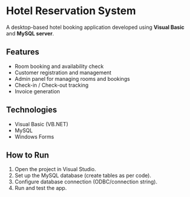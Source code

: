# Hotel Reservation System

A desktop-based hotel booking application developed using **Visual Basic** and **MySQL server**.

## Features
- Room booking and availability check
- Customer registration and management
- Admin panel for managing rooms and bookings
- Check-in / Check-out tracking
- Invoice generation

## Technologies
- Visual Basic (VB.NET)
- MySQL
- Windows Forms

## How to Run
1. Open the project in Visual Studio.
2. Set up the MySQL database (create tables as per code).
3. Configure database connection (ODBC/connection string).
4. Run and test the app.

